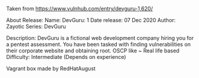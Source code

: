 Taken from https://www.vulnhub.com/entry/devguru-1,620/ 

About Release:
    Name: DevGuru: 1
    Date release: 07 Dec 2020
    Author: Zayotic
    Series: DevGuru

Description:
    DevGuru is a fictional web development company hiring you for a pentest assessment. You have been tasked with finding vulnerabilities on their corporate website and obtaining root.
    OSCP like ~ Real life based
    Difficulty: Intermediate (Depends on experience)

Vagrant box made by RedHatAugust
